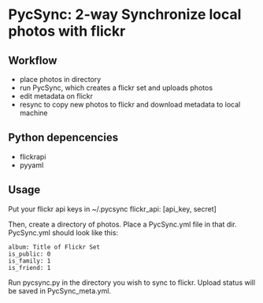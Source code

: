 PycSync: 2-way Synchronize local photos with flickr
==================================================

Workflow
--------
- place photos in directory
- run PycSync, which creates a flickr set and uploads photos
- edit metadata on flickr
- resync to copy new photos to flickr and download metadata to local machine

Python depencencies
-------------------
- flickrapi
- pyyaml

Usage
-----
Put your flickr api keys in ~/.pycsync
 flickr_api: [api_key, secret]

Then, create a directory of photos. Place a PycSync.yml file in that dir.
PycSync.yml should look like this:

    album: Title of Flickr Set
    is_public: 0
    is_family: 1
    is_friend: 1

Run pycsync.py in the directory you wish to sync to flickr.
Upload status will be saved in PycSync_meta.yml.
